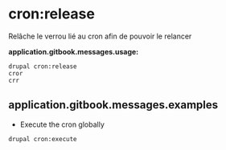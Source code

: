 # cron:release
Relâche le verrou lié au cron afin de pouvoir le relancer

**application.gitbook.messages.usage:**
```
drupal cron:release
cror
crr
```

## application.gitbook.messages.examples
* Execute the cron globally
```
drupal cron:execute
```
